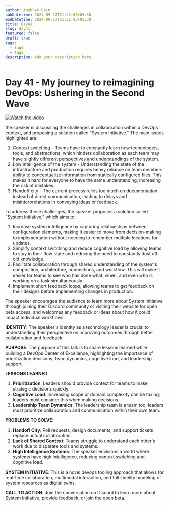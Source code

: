 ```yaml
---
author: Anubhav Gain
pubDatetime: 2024-09-27T21:22:03+05:30
modDatetime: 2024-09-27T21:22:03+05:30
title: Day41
slug: day41
featured: false
draft: true
tags:
  - tag1
  - tag2
description: Add your description here.
---
```


# Day 41 - My journey to reimagining DevOps: Ushering in the Second Wave

[![Watch the video](/thumbnails/day41.png)](https://www.youtube.com/watch?v=jQENXdESfWM)

the speaker is discussing the challenges in collaboration within a DevOps context, and proposing a solution called "System Initiative." The main issues highlighted are:

1. Context switching - Teams have to constantly learn new technologies, tools, and abstractions, which hinders collaboration as each team may have slightly different perspectives and understandings of the system.
2. Low intelligence of the system - Understanding the state of the infrastructure and production requires heavy reliance on team members' ability to conceptualize information from statically configured files. This makes it hard for everyone to have the same understanding, increasing the risk of mistakes.
3. Handoff city - The current process relies too much on documentation instead of direct communication, leading to delays and misinterpretations in conveying ideas or feedback.

To address these challenges, the speaker proposes a solution called "System Initiative," which aims to:

1. Increase system intelligence by capturing relationships between configuration elements, making it easier to move from decision-making to implementation without needing to remember multiple locations for updates.
2. Simplify context switching and reduce cognitive load by allowing teams to stay in their flow state and reducing the need to constantly dust off old knowledge.
3. Facilitate collaboration through shared understanding of the system's composition, architecture, connections, and workflow. This will make it easier for teams to see who has done what, when, and even who is working on a task simultaneously.
4. Implement short feedback loops, allowing teams to get feedback on their designs before implementing changes in production.

The speaker encourages the audience to learn more about System Initiative through joining their Discord community or visiting their website for open beta access, and welcomes any feedback or ideas about how it could impact individual workflows.

**IDENTITY**: The speaker's identity as a technology leader is crucial to understanding their perspective on improving outcomes through better collaboration and feedback.

**PURPOSE**: The purpose of this talk is to share lessons learned while building a DevOps Center of Excellence, highlighting the importance of prioritization decisions, team dynamics, cognitive load, and leadership support.

**LESSONS LEARNED**:

1. **Prioritization**: Leaders should provide context for teams to make strategic decisions quickly.
2. **Cognitive Load**: Increasing scope or domain complexity can be taxing; leaders must consider this when making decisions.
3. **Leadership Team Dynamics**: The leadership team is a team too; leaders must prioritize collaboration and communication within their own team.

**PROBLEMS TO SOLVE**:

1. **Handoff City**: Poll requests, design documents, and support tickets replace actual collaboration.
2. **Lack of Shared Context**: Teams struggle to understand each other's work due to disparate tools and systems.
3. **High Intelligence Systems**: The speaker envisions a world where systems have high intelligence, reducing context switching and cognitive load.

**SYSTEM INITIATIVE**: This is a novel devops tooling approach that allows for real-time collaboration, multimodal interaction, and full-fidelity modeling of system resources as digital twins.

**CALL TO ACTION**: Join the conversation on Discord to learn more about System Initiative, provide feedback, or join the open beta.
